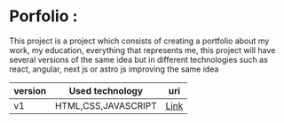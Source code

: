 # Porfolio :
This project is a project which consists of creating a portfolio about my work, my education, everything that represents me, this project will have several versions of the same idea but in different technologies such as react, angular, next js or astro js improving the same idea

| version  | Used technology | uri|
|----------|----------|----------|
| v1      |HTML,CSS,JAVASCRIPT    | <a href="https://portfolio-eight-iota-28.vercel.app">Link</a>|
